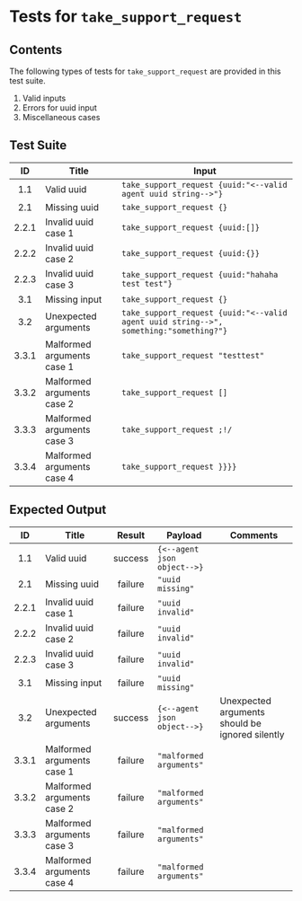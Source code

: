 # Tests for `take_support_request`

## Contents
The following types of tests for `take_support_request` are provided in this test suite.
  1. Valid inputs
  2. Errors for uuid input
  3. Miscellaneous cases

## Test Suite
| ID    | Title                      | Input                                                                                   |
| :---: | -------------------------- | --------------------------------------------------------------------------------------- |
| 1.1   | Valid uuid                 | `take_support_request {uuid:"<--valid agent uuid string-->"}`                           |
| 2.1   | Missing uuid               | `take_support_request {}`                                                               |
| 2.2.1 | Invalid uuid case 1        | `take_support_request {uuid:[]}`                                                        |
| 2.2.2 | Invalid uuid case 2        | `take_support_request {uuid:{}}`                                                        |
| 2.2.3 | Invalid uuid case 3        | `take_support_request {uuid:"hahaha test test"}`                                        |
| 3.1   | Missing input              | `take_support_request {}`                                                               |
| 3.2   | Unexpected arguments       | `take_support_request {uuid:"<--valid agent uuid string-->", something:"something?"}`   |
| 3.3.1 | Malformed arguments case 1 | `take_support_request "testtest"`                                                       |
| 3.3.2 | Malformed arguments case 2 | `take_support_request []`                                                               |
| 3.3.3 | Malformed arguments case 3 | `take_support_request ;!/`                                                              |
| 3.3.4 | Malformed arguments case 4 | `take_support_request }}}}`                                                             |

## Expected Output
| ID    | Title                      | Result  | Payload                     | Comments                                        |
| :---: | -------------------------- | :-----: | --------------------------- | ----------------------------------------------- |
| 1.1   | Valid uuid                 | success | `{<--agent json object-->}` |                                                 |
| 2.1   | Missing uuid               | failure | `"uuid missing"`            |                                                 |
| 2.2.1 | Invalid uuid case 1        | failure | `"uuid invalid"`            |                                                 |
| 2.2.2 | Invalid uuid case 2        | failure | `"uuid invalid"`            |                                                 |
| 2.2.3 | Invalid uuid case 3        | failure | `"uuid invalid"`            |                                                 |
| 3.1   | Missing input              | failure | `"uuid missing"`            |                                                 |
| 3.2   | Unexpected arguments       | success | `{<--agent json object-->}` | Unexpected arguments should be ignored silently |
| 3.3.1 | Malformed arguments case 1 | failure | `"malformed arguments"`     |                                                 |
| 3.3.2 | Malformed arguments case 2 | failure | `"malformed arguments"`     |                                                 |
| 3.3.3 | Malformed arguments case 3 | failure | `"malformed arguments"`     |                                                 |
| 3.3.4 | Malformed arguments case 4 | failure | `"malformed arguments"`     |                                                 |
